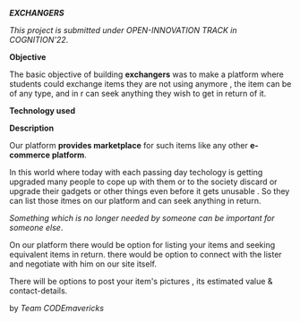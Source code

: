 ***EXCHANGERS***

*This project is submitted under OPEN-INNOVATION TRACK in COGNITION'22*.




**Objective**

The basic objective of building **exchangers** was to make a platform where students could exchange items they are not using anymore , the item can be of any type, and in r can seek anything they wish to get in return of it. 





**Technology used**





**Description**


Our platform **provides marketplace** for such items like any other **e-commerce platform**.

In this world where today with  each passing day techology is getting upgraded many people to cope up with them or to the society discard or upgrade their gadgets or other things even before it gets unusable . So they can list those itmes on our platform and can seek anything in return. 

*Something which is no longer needed by someone can be important for someone else*.

On our platform there would be option for listing your items and seeking equivalent items in return.
there would be option to connect with the lister and negotiate with him on our site itself.

There will be options to post your item's pictures , its estimated value & contact-details.


by *Team CODEmavericks*
